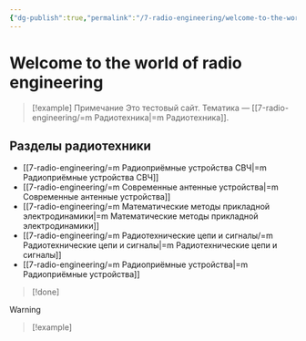 ```yaml
---
{"dg-publish":true,"permalink":"/7-radio-engineering/welcome-to-the-world-of-radio-engineering/","tags":["gardenEntry"]}
---
```



# Welcome to the world of radio engineering

> [!example] Примечание
> Это тестовый сайт. Тематика — [[7-radio-engineering/=m Радиотехника\|=m Радиотехника]].

## Разделы радиотехники

- [[7-radio-engineering/=m Радиоприёмные устройства СВЧ\|=m Радиоприёмные устройства СВЧ]]
- [[7-radio-engineering/=m Современные антенные устройства\|=m Современные антенные устройства]]
- [[7-radio-engineering/=m Математические методы прикладной электродинамики\|=m Математические методы прикладной электродинамики]]
- [[7-radio-engineering/=m Радиотехнические цепи и сигналы/=m Радиотехнические цепи и сигналы\|=m Радиотехнические цепи и сигналы]]
- [[7-radio-engineering/=m Радиоприёмные устройства\|=m Радиоприёмные устройства]]

> [!done]
> 

> [!warning] 
> 

> [!example] 
> 